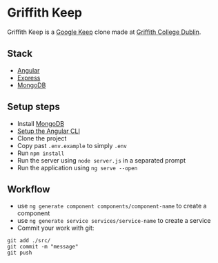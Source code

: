 # Griffith Keep

Griffith Keep is a [Google Keep](https://keep.google.com) clone made at [Griffith College Dublin](https://www.griffith.ie/).

## Stack
 - [Angular](https://angular.io/)
 - [Express](https://expressjs.com/)
 - [MongoDB](https://www.mongodb.com/)

## Setup steps
 - Install [MongoDB](https://www.mongodb.com/)
 - [Setup the Angular CLI](https://angular.io/guide/setup-local)
 - Clone the project
 - Copy past `.env.example` to simply `.env`
 - Run `npm install`
 - Run the server using `node server.js` in a separated prompt
 - Run the application using `ng serve --open`

## Workflow
 - use `ng generate component components/component-name` to create a component
 - use `ng generate service services/service-name` to create a service
 - Commit your work with git:
```
git add ./src/
git commit -m "message"
git push
```
